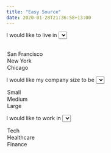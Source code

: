 ```yaml
---
title: "Easy Source"
date: 2020-01-28T21:36:58+13:00
---
```


I would like to live in
<select id="location-selector">
  <option value=""></option>
  <option value="sf">San Francisco</option>
  <option value="nyc">New York</option>
  <option value="chi">Chicago</option>
</select>

I would like my company size to be
<select id="size-selector">
  <option value="sm">Small</option>
  <option value="med">Medium</option>
  <option value="lg">Large</option>
</select>

I would like to work in
<select id="industry-selector">
  <option value="tech">Tech</option>
  <option value="health">Healthcare</option>
  <option value="fin">Finance</option>
</select>

<div id="jobs-table" class="m-4">
</div>